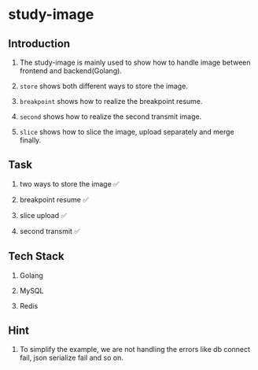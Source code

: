 # study-image

## Introduction

01. The study-image is mainly used to show how to handle image between frontend and backend(Golang).

02. `store` shows both different ways to store the image.

03. `breakpoint` shows how to realize the breakpoint resume.

04. `second` shows how to realize the second transmit image.

05. `slice` shows how to slice the image, upload separately and merge finally.

## Task

01. two ways to store the image ✅

02. breakpoint resume ✅

03. slice upload ✅

04. second transmit ✅

## Tech Stack

01. Golang

02. MySQL

03. Redis

## Hint

01. To simplify the example, we are not handling the errors like db connect fail, json serialize fail and so on.